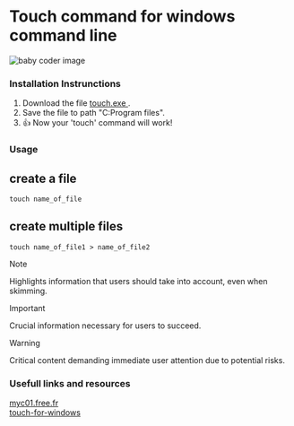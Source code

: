 # Touch command for windows command line


<picture>
 <source media="(prefers-color-scheme: dark)" srcset="https://github.com/leonalkalai/touch_for_windows/blob/main/Linux_Touch_Commands.png">
 <source media="(prefers-color-scheme: light)" srcset="https://github.com/leonalkalai/touch_for_windows/blob/main/Linux_Touch_Commands.png">
 <img alt="baby coder image" src="https://avatars.githubusercontent.com/u/21139137?v=4">
</picture>

### Installation Instrunctions
1. Download the file <a href="https://github.com/leonalkalai/touch_for_windows/raw/main/touch.exe" > touch.exe <a/>.
2. Save the file to path "C:Program files".
3. :+1: Now your 'touch' command will work!

### Usage
## create a file
``` touch name_of_file ```
## create multiple files
``` touch name_of_file1 > name_of_file2 ``` 

> [!NOTE]  
> Highlights information that users should take into account, even when skimming.

> [!IMPORTANT]  
> Crucial information necessary for users to succeed.

> [!WARNING]  
> Critical content demanding immediate user attention due to potential risks.

### Usefull links and resources
<a href="http://myc01.free.fr/touch/"  target="_blank">myc01.free.fr</a><br/>
<a href="https://www.npmjs.com/package/touch-for-windows/" target="_blank">touch-for-windows</a>










